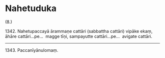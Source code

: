 # Nahetuduka

(8.)

1342\. Nahetupaccayā ārammaṇe cattāri (sabbattha cattāri) vipāke ekaṃ, āhāre cattāri…pe…  magge tīṇi, sampayutte cattāri…pe…  avigate cattāri.

---

1343\. Paccanīyānulomaṃ.
